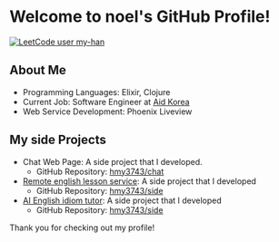 # Welcome to noel's GitHub Profile!
[![LeetCode user my-han](https://img.shields.io/badge/dynamic/json?style=for-the-badge&labelColor=black&color=%23ffa116&label=Solved&query=solvedOverTotal&url=https%3A%2F%2Fleetcode-badge.vercel.app%2Fapi%2Fusers%2Fmy-han&logo=leetcode&logoColor=yellow)](https://leetcode.com/my-han/)
## About Me

- Programming Languages: Elixir, Clojure
- Current Job: Software Engineer at [Aid Korea](https://www.aidkr.com/)
- Web Service Development: Phoenix Liveview

## My side Projects

- Chat Web Page: A side project that I developed.
  - GitHub Repository: [hmy3743/chat](https://github.com/hmy3743/chat)
- [Remote english lesson service](https://side.fly.dev/): A side project that I developed
  - GitHub Repository: [hmy3743/side](https://github.com/hmy3743/side)
- [AI English idiom tutor](https://shadow-chat.fly.dev/idioms): A side project that I developed
  - GitHub Repository: [hmy3743/side](https://github.com/hmy3743/side)

Thank you for checking out my profile!
